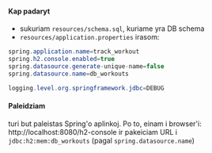 #### Kap padaryt
- sukuriam `resources/schema.sql`, kuriame yra DB schema
- `resources/application.properties` irasom:
```java
spring.application.name=track_workout
spring.h2.console.enabled=true
spring.datasource.generate-unique-name=false
spring.datasource.name=db_workouts

logging.level.org.springframework.jdbc=DEBUG
```

#### Paleidziam
turi but paleistas Spring'o aplinkoj. Po to, einam i browser'i: http://localhost:8080/h2-console
ir pakeiciam URL i `jdbc:h2:mem:db_workouts` (pagal `spring.datasource.name`)
